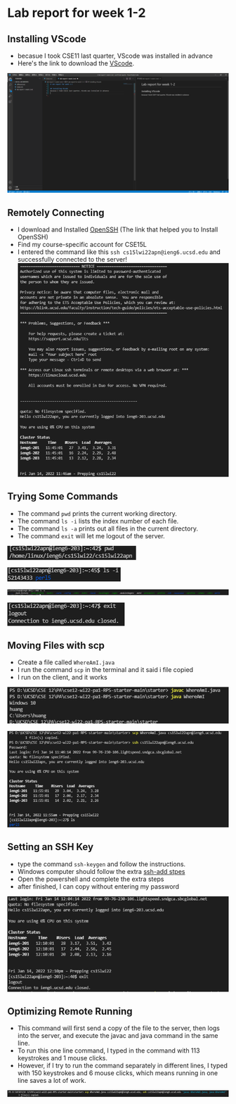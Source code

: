 # Lab report for week 1-2

## Installing VScode
* becasue I took CSE11 last quarter, VScode was installed in advance
* Here's the link to download the [VScode](https://code.visualstudio.com/).

![Image](1.PNG)


## Remotely Connecting

* I download and Installed [OpenSSH](https://docs.microsoft.com/en-us/windows-server/administration/openssh/openssh_install_firstuse) (The link that helped you to Install OpenSSH)
* Find my course-specific account for CSE15L
* I entered the command like this ```ssh cs15lwi22apn@ieng6.ucsd.edu```
and successfully connected to the server!
![Image](2.PNG)

## Trying Some Commands

* The command `pwd` prints the current working directory.
* The command `ls -i` lists the index number of each file.
* The command `ls -a` prints out all files in the current directory.
* The command `exit` will let me logout of the server.

![Image](8.PNG)

![Image](9.PNG)

![Image](10.PNG)

![Image](11.PNG)

## Moving Files with scp

* Create a file called `WhereAmI.java`
* I run the command `scp` in the terminal and it said i file copied
* I run on the client, and it works

![Image](4.PNG)

![Image](5.PNG)

## Setting an SSH Key

* type the command `ssh-keygen` and follow the instructions.
* Windows computer should follow the extra [ssh-add stpes](https://docs.microsoft.com/en-us/windows-server/administration/openssh/openssh_keymanagement#user-key-generation)
* Open the powershell and complete the extra steps
* after finished, I can copy without entering my password

![Image](6.PNG)

## Optimizing Remote Running

* This command will first send a copy of the file to the server, then logs into the server, and execute the javac and java command in the same line.
* To run this one line command, I typed in the command with 113 keystrokes and 1 mouse clicks.
* However, if I try to run the command separately in different lines, I typed with 150 keystrokes and 6 mouse clicks, which means running in one line saves a lot of work.

![Image](7.PNG)


